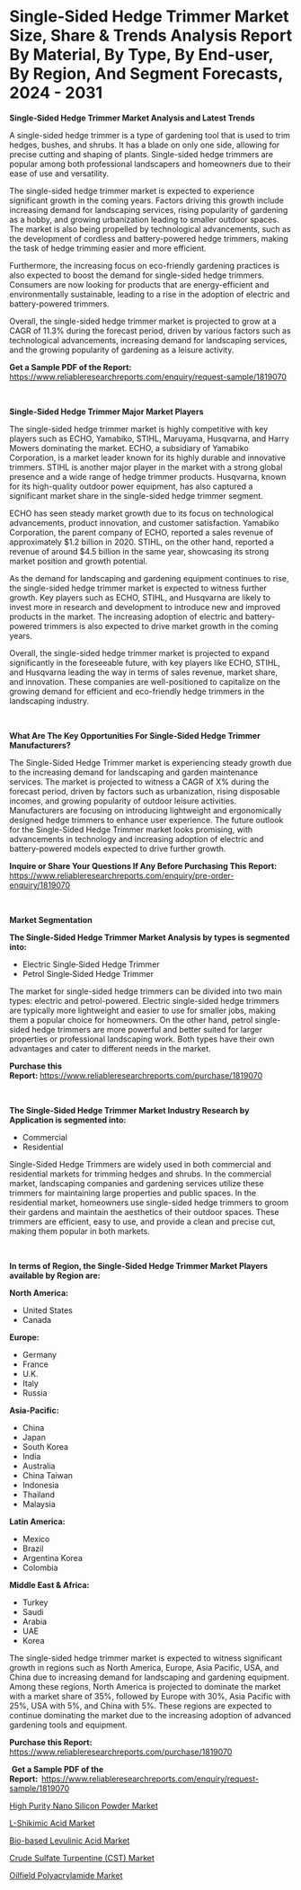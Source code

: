 <p><h1>Single‑Sided Hedge Trimmer Market Size, Share & Trends Analysis Report By Material, By Type, By End-user, By Region, And Segment Forecasts, 2024 - 2031</h1></p><p><strong>Single‑Sided Hedge Trimmer Market Analysis and Latest Trends</strong></p>
<p><p>A single-sided hedge trimmer is a type of gardening tool that is used to trim hedges, bushes, and shrubs. It has a blade on only one side, allowing for precise cutting and shaping of plants. Single-sided hedge trimmers are popular among both professional landscapers and homeowners due to their ease of use and versatility.</p><p>The single-sided hedge trimmer market is expected to experience significant growth in the coming years. Factors driving this growth include increasing demand for landscaping services, rising popularity of gardening as a hobby, and growing urbanization leading to smaller outdoor spaces. The market is also being propelled by technological advancements, such as the development of cordless and battery-powered hedge trimmers, making the task of hedge trimming easier and more efficient.</p><p>Furthermore, the increasing focus on eco-friendly gardening practices is also expected to boost the demand for single-sided hedge trimmers. Consumers are now looking for products that are energy-efficient and environmentally sustainable, leading to a rise in the adoption of electric and battery-powered trimmers.</p><p>Overall, the single-sided hedge trimmer market is projected to grow at a CAGR of 11.3% during the forecast period, driven by various factors such as technological advancements, increasing demand for landscaping services, and the growing popularity of gardening as a leisure activity.</p></p>
<p><strong>Get a Sample PDF of the Report:&nbsp;</strong> <a href="https://www.reliableresearchreports.com/enquiry/request-sample/1819070">https://www.reliableresearchreports.com/enquiry/request-sample/1819070</a></p>
<p>&nbsp;</p>
<p><strong>Single‑Sided Hedge Trimmer Major Market Players</strong></p>
<p><p>The single-sided hedge trimmer market is highly competitive with key players such as ECHO, Yamabiko, STIHL, Maruyama, Husqvarna, and Harry Mowers dominating the market. ECHO, a subsidiary of Yamabiko Corporation, is a market leader known for its highly durable and innovative trimmers. STIHL is another major player in the market with a strong global presence and a wide range of hedge trimmer products. Husqvarna, known for its high-quality outdoor power equipment, has also captured a significant market share in the single-sided hedge trimmer segment.</p><p>ECHO has seen steady market growth due to its focus on technological advancements, product innovation, and customer satisfaction. Yamabiko Corporation, the parent company of ECHO, reported a sales revenue of approximately $1.2 billion in 2020. STIHL, on the other hand, reported a revenue of around $4.5 billion in the same year, showcasing its strong market position and growth potential.</p><p>As the demand for landscaping and gardening equipment continues to rise, the single-sided hedge trimmer market is expected to witness further growth. Key players such as ECHO, STIHL, and Husqvarna are likely to invest more in research and development to introduce new and improved products in the market. The increasing adoption of electric and battery-powered trimmers is also expected to drive market growth in the coming years.</p><p>Overall, the single-sided hedge trimmer market is projected to expand significantly in the foreseeable future, with key players like ECHO, STIHL, and Husqvarna leading the way in terms of sales revenue, market share, and innovation. These companies are well-positioned to capitalize on the growing demand for efficient and eco-friendly hedge trimmers in the landscaping industry.</p></p>
<p>&nbsp;</p>
<p><strong>What Are The Key Opportunities For Single‑Sided Hedge Trimmer Manufacturers?</strong></p>
<p><p>The Single-Sided Hedge Trimmer market is experiencing steady growth due to the increasing demand for landscaping and garden maintenance services. The market is projected to witness a CAGR of X% during the forecast period, driven by factors such as urbanization, rising disposable incomes, and growing popularity of outdoor leisure activities. Manufacturers are focusing on introducing lightweight and ergonomically designed hedge trimmers to enhance user experience. The future outlook for the Single-Sided Hedge Trimmer market looks promising, with advancements in technology and increasing adoption of electric and battery-powered models expected to drive further growth.</p></p>
<p><strong>Inquire or Share Your Questions If Any Before Purchasing This Report:</strong> <a href="https://www.reliableresearchreports.com/enquiry/pre-order-enquiry/1819070">https://www.reliableresearchreports.com/enquiry/pre-order-enquiry/1819070</a></p>
<p>&nbsp;</p>
<p><strong>Market Segmentation</strong></p>
<p><strong>The Single‑Sided Hedge Trimmer Market Analysis by types is segmented into:</strong></p>
<p><ul><li>Electric Single‑Sided Hedge Trimmer</li><li>Petrol Single‑Sided Hedge Trimmer</li></ul></p>
<p><p>The market for single-sided hedge trimmers can be divided into two main types: electric and petrol-powered. Electric single-sided hedge trimmers are typically more lightweight and easier to use for smaller jobs, making them a popular choice for homeowners. On the other hand, petrol single-sided hedge trimmers are more powerful and better suited for larger properties or professional landscaping work. Both types have their own advantages and cater to different needs in the market.</p></p>
<p><strong>Purchase this Report:&nbsp;</strong><a href="https://www.reliableresearchreports.com/purchase/1819070">https://www.reliableresearchreports.com/purchase/1819070</a></p>
<p>&nbsp;</p>
<p><strong>The Single‑Sided Hedge Trimmer Market Industry Research by Application is segmented into:</strong></p>
<p><ul><li>Commercial</li><li>Residential</li></ul></p>
<p><p>Single-Sided Hedge Trimmers are widely used in both commercial and residential markets for trimming hedges and shrubs. In the commercial market, landscaping companies and gardening services utilize these trimmers for maintaining large properties and public spaces. In the residential market, homeowners use single-sided hedge trimmers to groom their gardens and maintain the aesthetics of their outdoor spaces. These trimmers are efficient, easy to use, and provide a clean and precise cut, making them popular in both markets.</p></p>
<p>&nbsp;</p>
<p><strong>In terms of Region, the Single‑Sided Hedge Trimmer Market Players available by Region are:</strong></p>
<p>
    <p> <strong> North America: </strong>
        <ul>
            <li>United States</li>
            <li>Canada</li>
        </ul>
        </p> 
    <p> <strong> Europe: </strong>
        <ul>
            <li>Germany</li>
            <li>France</li>
            <li>U.K.</li>
            <li>Italy</li>
            <li>Russia</li>
        </ul>
        </p> 
    <p> <strong> Asia-Pacific: </strong>
        <ul>
            <li>China</li>
            <li>Japan</li>
            <li>South Korea</li>
            <li>India</li>
            <li>Australia</li>
            <li>China Taiwan</li>
            <li>Indonesia</li>
            <li>Thailand</li>
            <li>Malaysia</li>
        </ul>
        </p> 
    <p> <strong> Latin America: </strong>
        <ul>
            <li>Mexico</li>
            <li>Brazil</li>
            <li>Argentina Korea</li>
            <li>Colombia</li>
        </ul>
        </p> 
    <p> <strong> Middle East & Africa: </strong>
        <ul>
            <li>Turkey</li>
            <li>Saudi</li>
            <li>Arabia</li>
            <li>UAE</li>
            <li>Korea</li>
        </ul>
    </p>
    </p>
<p><p>The single-sided hedge trimmer market is expected to witness significant growth in regions such as North America, Europe, Asia Pacific, USA, and China due to increasing demand for landscaping and gardening equipment. Among these regions, North America is projected to dominate the market with a market share of 35%, followed by Europe with 30%, Asia Pacific with 25%, USA with 5%, and China with 5%. These regions are expected to continue dominating the market due to the increasing adoption of advanced gardening tools and equipment.</p></p>
<p><strong>Purchase this Report: </strong><a href="https://www.reliableresearchreports.com/purchase/1819070">https://www.reliableresearchreports.com/purchase/1819070</a></p>
<p>&nbsp;<strong>Get a Sample PDF of the Report:&nbsp;&nbsp;</strong><a href="https://www.reliableresearchreports.com/enquiry/request-sample/1819070">https://www.reliableresearchreports.com/enquiry/request-sample/1819070</a></p>
<p><strong></strong></p>
<p><p><a href="https://medium.com/@vallieemard78/high-purity-nano-silicon-powder-market-trends-forecast-and-competitive-analysis-to-2031-4e0d919aa837">High Purity Nano Silicon Powder Market</a></p><p><a href="https://medium.com/@soledadroob625/l-shikimic-acid-market-competitive-analysis-market-trends-and-forecast-to-2031-be99e5f4d964">L-Shikimic Acid Market</a></p><p><a href="https://medium.com/@soledadroob625/bio-based-levulinic-acid-market-size-reveals-the-best-marketing-channels-in-global-industry-b249ca8e340d">Bio-based Levulinic Acid Market</a></p><p><a href="https://medium.com/@elzaziemann1943/crude-sulfate-turpentine-cst-market-trends-forecast-and-competitive-analysis-to-2031-7f841582cc8d">Crude Sulfate Turpentine (CST) Market</a></p><p><a href="https://medium.com/@elzaziemann1943/oilfield-polyacrylamide-market-size-cagr-trends-2024-2030-aec78ebe108b">Oilfield Polyacrylamide Market</a></p></p>